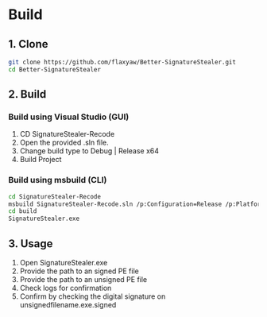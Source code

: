 
# Build
## 1. Clone


```bash
git clone https://github.com/flaxyaw/Better-SignatureStealer.git
cd Better-SignatureStealer
```

## 2. Build
### Build using Visual Studio (GUI)

1. CD SignatureStealer-Recode
2. Open the provided .sln file.
3. Change build type to Debug | Release x64
4. Build Project

### Build using msbuild (CLI)
```bash
cd SignatureStealer-Recode
msbuild SignatureStealer-Recode.sln /p:Configuration=Release /p:Platform=x64
cd build
SignatureStealer.exe
```

## 3. Usage

1. Open SignatureStealer.exe
2. Provide the path to an signed PE file
3. Provide the path to an unsigned PE file
4. Check logs for confirmation
5. Confirm by checking the digital signature on unsignedfilename.exe.signed
